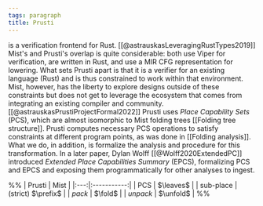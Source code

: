 ```yaml
---
tags: paragraph
title: Prusti
---
```


is a verification frontend for Rust. [[@astrauskasLeveragingRustTypes2019]] Mist's and Prusti's overlap is quite considerable: both use Viper for verification, are written in Rust, and use a MIR CFG representation for lowering. What sets Prusti apart is that it is a verifier for an existing language (Rust) and is thus constrained to work within that environment. Mist, however, has the liberty to explore designs outside of these constraints but does not get to leverage the ecosystem that comes from integrating an existing compiler and community. [[@astrauskasPrustiProjectFormal2022]] Prusti uses _Place Capability Sets_ (PCS), which are almost isomorphic to Mist folding trees [[Folding tree structure]]. Prusti computes necessary PCS operations to satisfy constraints at different program points, as was done in [[Folding analysis]]. What we do, in addition, is formalize the analysis and procedure for this transformation. In a later paper, Dylan Wolff [[@Wolff2020ExtendedPC]] introduced _Extended Place Capabilities Summary_ (EPCS), formalizing PCS and EPCS and exposing them programmatically for other analyses to ingest.

%%
| Prusti | Mist |
|:---:|:-----------:|
| PCS | $\leaves$ |
| sub-place | (strict) $\prefix$ |
| _pack_ | $\fold$ |
| _unpack_ | $\unfold$ |
%%
